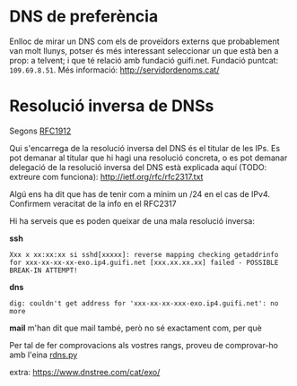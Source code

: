 # DNS de preferència

Enlloc de mirar un DNS com els de proveïdors externs que probablement van molt llunys, potser és més interessant seleccionar un que està ben a prop: a telvent; i que té relació amb fundació guifi.net. Fundació puntcat: `109.69.8.51`. Més informació: http://servidordenoms.cat/

# Resolució inversa de DNSs

Segons [RFC1912](https://www.ietf.org/rfc/rfc1912.txt)

Qui s'encarrega de la resolució inversa del DNS és el titular de les IPs. Es pot demanar al titular que hi hagi una resolució concreta, o es pot demanar delegació de la resolució inversa del DNS està explicada aquí (TODO: extreure com funciona): http://ietf.org/rfc/rfc2317.txt

Algú ens ha dit que has de tenir com a mínim un /24 en el cas de IPv4. Confirmem veracitat de la info en el RFC2317

Hi ha serveis que es poden queixar de una mala resolució inversa:

**ssh**

`Xxx x xx:xx:xx si sshd[xxxxx]: reverse mapping checking getaddrinfo for xxx-xx-xx-xx-exo.ip4.guifi.net [xxx.xx.xx.xx] failed - POSSIBLE BREAK-IN ATTEMPT!`

**dns**

`dig: couldn't get address for 'xxx-xx-xx-xxx-exo.ip4.guifi.net': no more`

**mail** m'han dit que mail també, però no sé exactament com, per què

Per tal de fer comprovacions als vostres rangs, proveu de comprovar-ho amb l'eina [rdns.py](https://github.com/guifi-exo/doc/blob/master/knowledge/rdns.py)

extra: https://www.dnstree.com/cat/exo/
